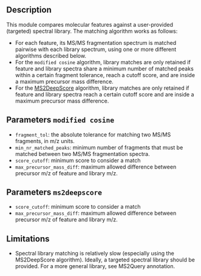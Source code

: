 ## Description

This module compares molecular features against a user-provided (targeted) spectral library. The matching algorithm works as follows:

- For each feature, its MS/MS fragmentation spectrum is matched pairwise with each library spectrum, using one or more different algorithms described below. 
- For the `modified cosine` algorithm, library matches are only retained if feature and library spectra share a minimum number of matched peaks within a certain fragment tolerance, reach a cutoff score, and are inside a maximum precursor mass difference.
- For the [MS2DeepScore](https://github.com/matchms/ms2deepscore) algorithm, library matches are only retained if feature and library spectra reach a certain cutoff score and are inside a maximum precursor mass difference.


## Parameters `modified cosine`

- `fragment_tol`: the absolute tolerance for matching two MS/MS fragments, in m/z units.
- `min_nr_matched_peaks`: minimum number of fragments that must be matched between two MS/MS fragmentation spectra.
- `score_cutoff`: minimum score to consider a match
- `max_precursor_mass_diff`: maximum allowed difference between precursor m/z of feature and library m/z.

## Parameters `ms2deepscore`

- `score_cutoff`: minimum score to consider a match
- `max_precursor_mass_diff`: maximum allowed difference between precursor m/z of feature and library m/z.

## Limitations

- Spectral library matching is relatively slow (especially using the MS2DeepScore algorithm). Ideally, a targeted spectral library should be provided. For a more general library, see MS2Query annotation.
